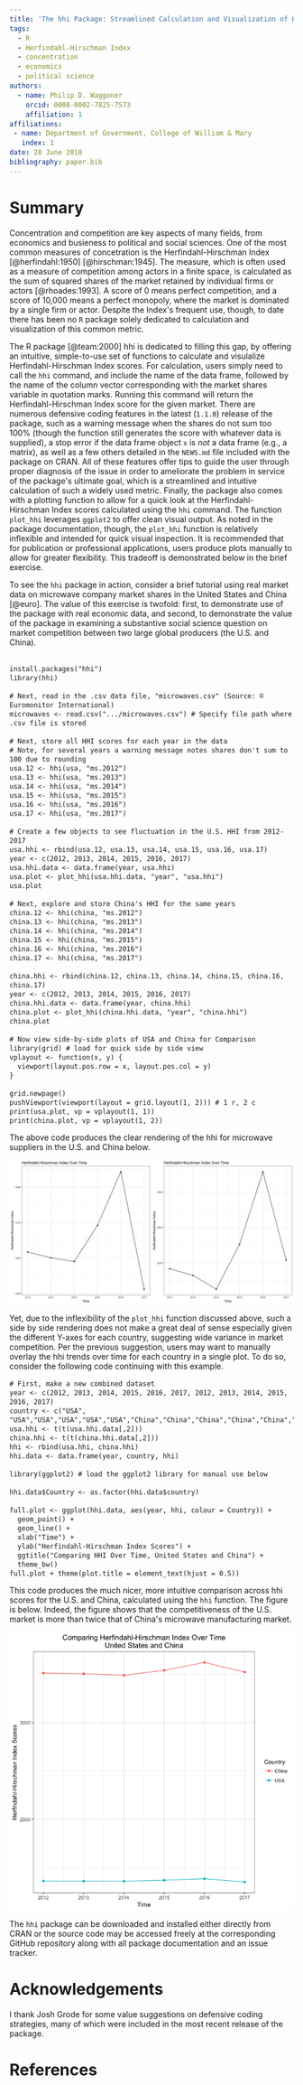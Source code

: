 ```yaml
---
title: 'The hhi Package: Streamlined Calculation and Visualization of Herfindahl-Hirschman Index Scores'
tags:
  - R
  - Herfindahl-Hirschman Index
  - concentration
  - economics
  - political science
authors:
  - name: Philip D. Waggoner
    orcid: 0000-0002-7825-7573
    affiliation: 1
affiliations:
 - name: Department of Government, College of William & Mary
   index: 1
date: 28 June 2018
bibliography: paper.bib
---
```


# Summary

Concentration and competition are key aspects of many fields, from economics and busieness to political and social sciences. One of the most common measures of concetration is the Herfindahl-Hirschman Index [@herfindahl:1950] [@hirschman:1945]. The measure, which is often used as a measure of competition among actors in a finite space, is calculated as the sum of squared shares of the market retained by individual firms or actors [@rhoades:1993]. A score of 0 means perfect competition, and a score of 10,000 means a perfect monopoly, where the market is dominated by a single firm or actor. Despite the Index's frequent use, though, to date there has been no `R` package solely dedicated to calculation and visualization of this common metric.

The R package [@team:2000] hhi is dedicated to filling this gap, by offering an intuitive, simple-to-use set of functions to calculate and visulalize Herfindahl-Hirschman Index scores. For calculation, users simply need to call the `hhi` command, and include the name of the data frame, followed by the name of the column vector corresponding with the market shares variable in quotation marks. Running this command will return the Herfindahl-Hirschman Index score for the given market. There are numerous defensive coding features in the latest (`1.1.0`) release of the package, such as a warning message when the shares do not sum too 100% (though the function still generates the score with whatever data is supplied), a stop error if the data frame object `x` is _not_ a data frame (e.g., a matrix), as well as a few others detailed in the `NEWS.md` file included with the package on CRAN. All of these features offer tips to guide the user through proper diagnosis of the issue in order to ameliorate the problem in service of the package's ultimate goal, which is a streamlined and intuitive calculation of such a widely used metric. Finally, the package also comes with a plotting function to allow for a quick look at the Herfindahl-Hirschman Index scores calculated using the `hhi` command. The function `plot_hhi` leverages `ggplot2` to offer clean visual output. As noted in the package documentation, though, the `plot_hhi` function is relatively inflexible and intended for quick visual inspection. It is recommended that for publication or professional applications, users produce plots manually to allow for greater flexibility. This tradeoff is demonstrated below in the brief exercise.

To see the `hhi` package in action, consider a brief tutorial using real market data on microwave company market shares in the United States and China [@euro]. The value of this exercise is twofold: first, to demonstrate use of the package with real economic data, and second, to demonstrate the value of the package in examining a substantive social science question on market competition between two large global producers (the U.S. and China).

```{r }

install.packages("hhi")
library(hhi)

# Next, read in the .csv data file, "microwaves.csv" (Source: © Euromonitor International)
microwaves <- read.csv(".../microwaves.csv") # Specify file path where .csv file is stored

# Next, store all HHI scores for each year in the data
# Note, for several years a warning message notes shares don't sum to 100 due to rounding
usa.12 <- hhi(usa, "ms.2012")
usa.13 <- hhi(usa, "ms.2013")
usa.14 <- hhi(usa, "ms.2014")
usa.15 <- hhi(usa, "ms.2015")
usa.16 <- hhi(usa, "ms.2016")
usa.17 <- hhi(usa, "ms.2017")

# Create a few objects to see fluctuation in the U.S. HHI from 2012-2017
usa.hhi <- rbind(usa.12, usa.13, usa.14, usa.15, usa.16, usa.17)
year <- c(2012, 2013, 2014, 2015, 2016, 2017)
usa.hhi.data <- data.frame(year, usa.hhi)
usa.plot <- plot_hhi(usa.hhi.data, "year", "usa.hhi")
usa.plot

# Next, explore and store China's HHI for the same years
china.12 <- hhi(china, "ms.2012")
china.13 <- hhi(china, "ms.2013")
china.14 <- hhi(china, "ms.2014")
china.15 <- hhi(china, "ms.2015")
china.16 <- hhi(china, "ms.2016")
china.17 <- hhi(china, "ms.2017")

china.hhi <- rbind(china.12, china.13, china.14, china.15, china.16, china.17)
year <- c(2012, 2013, 2014, 2015, 2016, 2017)
china.hhi.data <- data.frame(year, china.hhi)
china.plot <- plot_hhi(china.hhi.data, "year", "china.hhi")
china.plot

# Now view side-by-side plots of USA and China for Comparison
library(grid) # load for quick side by side view
vplayout <- function(x, y) {
  viewport(layout.pos.row = x, layout.pos.col = y)
}

grid.newpage()
pushViewport(viewport(layout = grid.layout(1, 2))) # 1 r, 2 c
print(usa.plot, vp = vplayout(1, 1))
print(china.plot, vp = vplayout(1, 2))

```

The above code produces the clear rendering of the hhi for microwave suppliers in the U.S. and China below. 

![here.](plot1.png)

Yet, due to the inflexibility of the `plot_hhi` function discussed above, such a side by side rendering does not make a great deal of sense especially given the different Y-axes for each country, suggesting wide variance in market competition. Per the previous suggestion, users may want to manually overlay the hhi trends over time for each country in a single plot. To do so, consider the following code continuing with this example.

```{r }
# First, make a new combined dataset
year <- c(2012, 2013, 2014, 2015, 2016, 2017, 2012, 2013, 2014, 2015, 2016, 2017)
country <- c("USA", "USA","USA","USA","USA","USA","China","China","China","China","China","China")
usa.hhi <- t(t(usa.hhi.data[,2]))
china.hhi <- t(t(china.hhi.data[,2])) 
hhi <- rbind(usa.hhi, china.hhi) 
hhi.data <- data.frame(year, country, hhi) 

library(ggplot2) # load the ggplot2 library for manual use below

hhi.data$Country <- as.factor(hhi.data$country)

full.plot <- ggplot(hhi.data, aes(year, hhi, colour = Country)) +
  geom_point() +
  geom_line() +
  xlab("Time") +
  ylab("Herfindahl-Hirschman Index Scores") +
  ggtitle("Comparing HHI Over Time, United States and China") +
  theme_bw()
full.plot + theme(plot.title = element_text(hjust = 0.5))

```

This code produces the much nicer, more intuitive comparison across hhi scores for the U.S. and China, calculated using the `hhi` function. The figure is below. Indeed, the figure shows that the competitiveness of the U.S. market is more than twice that of China's microwave manufacturing market.

![here.](plot2.png)

The `hhi` package can be downloaded and installed either directly from CRAN or the source code may be accessed freely at the corresponding GitHub repository along with all package documentation and an issue tracker.

# Acknowledgements

I thank Josh Grode for some value suggestions on defensive coding strategies, many of which were included in the most recent release of the package.

# References
